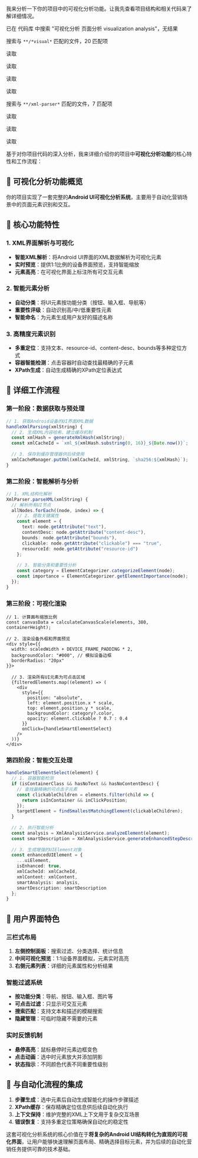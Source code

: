 我来分析一下你的项目中的可视化分析功能。让我先查看项目结构和相关代码来了解详细情况。 

已在 代码库 中搜索 "可视化分析 页面分析 visualization analysis"，无结果

搜索与 `**/*visual*` 匹配的文件，20 匹配项

读取 [](file:///d%3A/rust/active-projects/%E5%B0%8F%E7%BA%A2%E4%B9%A6/employeeGUI/src/components/universal-ui/views/visual-view/index.tsx)

读取 [](file:///d%3A/rust/active-projects/%E5%B0%8F%E7%BA%A2%E4%B9%A6/employeeGUI/src/components/universal-ui/views/visual-view/VisualPageAnalyzerContent.tsx)

读取 [](file:///d%3A/rust/active-projects/%E5%B0%8F%E7%BA%A2%E4%B9%A6/employeeGUI/src/components/universal-ui/views/visual-view/VisualPagePreview.tsx)

读取 [](file:///d%3A/rust/active-projects/%E5%B0%8F%E7%BA%A2%E4%B9%A6/employeeGUI/src/components/universal-ui/views/visual-view/VisualViewUtils.ts)

搜索与 `**/xml-parser*` 匹配的文件，7 匹配项

读取 [](file:///d%3A/rust/active-projects/%E5%B0%8F%E7%BA%A2%E4%B9%A6/employeeGUI/src/components/universal-ui/xml-parser/index.ts)

读取 [](file:///d%3A/rust/active-projects/%E5%B0%8F%E7%BA%A2%E4%B9%A6/employeeGUI/src/components/universal-ui/xml-parser/XmlParser.ts)

读取 [](file:///d%3A/rust/active-projects/%E5%B0%8F%E7%BA%A2%E4%B9%A6/employeeGUI/src/components/universal-ui/xml-parser/types.ts)

基于对你项目代码的深入分析，我来详细介绍你的项目中**可视化分析功能**的核心特性和工作流程：

## 🎯 可视化分析功能概览

你的项目实现了一套完整的**Android UI可视化分析系统**，主要用于自动化营销场景中的页面元素识别和交互。

## 🔧 核心功能特性

### 1. **XML界面解析与可视化**
- **智能XML解析**：将Android UI界面的XML数据解析为可视化元素
- **实时预览**：提供1:1比例的设备界面预览，支持智能缩放
- **元素高亮**：在可视化界面上标注所有可交互元素

### 2. **智能元素分析**
- **自动分类**：将UI元素按功能分类（按钮、输入框、导航等）
- **重要性评级**：自动识别高/中/低重要性元素
- **智能命名**：为元素生成用户友好的描述名称

### 3. **高精度元素识别**
- **多重定位**：支持文本、resource-id、content-desc、bounds等多种定位方式
- **容器智能检测**：点击容器时自动查找最精确的子元素
- **XPath生成**：自动生成精确的XPath定位表达式

## 🔄 详细工作流程

### **第一阶段：数据获取与预处理**
```typescript
// 1. 获取Android设备的UI界面XML数据
handleXmlParsing(xmlString) {
  // 2. 生成XML内容哈希，建立缓存机制
  const xmlHash = generateXmlHash(xmlString);
  const xmlCacheId = `xml_${xmlHash.substring(0, 16)}_${Date.now()}`;
  
  // 3. 保存到缓存管理器供后续使用
  xmlCacheManager.putXml(xmlCacheId, xmlString, `sha256:${xmlHash}`);
}
```

### **第二阶段：智能解析与分析**
```typescript
// 1. XML结构化解析
XmlParser.parseXML(xmlString) {
  // 解析所有UI节点
  allNodes.forEach((node, index) => {
    // 2. 提取关键属性
    const element = {
      text: node.getAttribute("text"),
      contentDesc: node.getAttribute("content-desc"),
      bounds: node.getAttribute("bounds"), 
      clickable: node.getAttribute("clickable") === "true",
      resourceId: node.getAttribute("resource-id")
    };
    
    // 3. 智能分类和重要性分析
    const category = ElementCategorizer.categorizeElement(node);
    const importance = ElementCategorizer.getElementImportance(node);
  });
}
```

### **第三阶段：可视化渲染**
```tsx
// 1. 计算画布缩放比例
const canvasData = calculateCanvasScale(elements, 380, containerHeight);

// 2. 渲染设备外框和界面预览
<div style={{ 
  width: scaledWidth + DEVICE_FRAME_PADDING * 2,
  backgroundColor: "#000", // 模拟设备边框
  borderRadius: "20px"
}}>
  
  // 3. 渲染所有UI元素为可点击区域
  {filteredElements.map((element) => (
    <div
      style={{
        position: "absolute",
        left: element.position.x * scale,
        top: element.position.y * scale,
        backgroundColor: category?.color,
        opacity: element.clickable ? 0.7 : 0.4
      }}
      onClick={handleSmartElementSelect}
    />
  ))}
</div>
```

### **第四阶段：智能交互处理**
```typescript
handleSmartElementSelect(element) {
  // 1. 容器智能检测
  if (isContainerClass && hasNoText && hasNoContentDesc) {
    // 查找最精确的可点击子元素
    const clickableChildren = elements.filter(child => {
      return isInContainer && inClickPosition;
    });
    targetElement = findSmallestMatchingElement(clickableChildren);
  }
  
  // 2. 执行智能分析
  const analysis = XmlAnalysisService.analyzeElement(element);
  const smartDescription = XmlAnalysisService.generateEnhancedStepDescription(analysis);
  
  // 3. 生成增强的UIElement对象
  const enhancedUIElement = {
    ...uiElement,
    isEnhanced: true,
    xmlCacheId: xmlCacheId,
    xmlContent: xmlContent,
    smartAnalysis: analysis,
    smartDescription: smartDescription
  };
}
```

## 🎨 用户界面特色

### **三栏式布局**
1. **左侧控制面板**：搜索过滤、分类选择、统计信息
2. **中间可视化预览**：1:1设备界面模拟，元素实时高亮
3. **右侧元素列表**：详细的元素属性和分析结果

### **智能过滤系统**
- **按功能分类**：导航、按钮、输入框、图片等
- **可点击过滤**：只显示可交互元素
- **搜索匹配**：支持文本和描述的模糊搜索
- **隐藏管理**：可临时隐藏不需要的元素

### **实时反馈机制**
- **悬停高亮**：鼠标悬停时元素边框变色
- **点击动画**：选中时元素放大并添加阴影
- **状态指示**：不同颜色代表不同重要性级别

## 🔗 与自动化流程的集成

1. **步骤生成**：选中元素后自动生成智能化的操作步骤描述
2. **XPath缓存**：保存精确定位信息供后续自动化执行
3. **上下文保持**：维护完整的XML上下文用于复杂交互场景
4. **错误恢复**：支持多重定位策略确保自动化的稳定性

这套可视化分析系统的核心价值在于**将复杂的Android UI结构转化为直观的可视化界面**，让用户能够快速理解页面布局、精确选择目标元素，并为后续的自动化营销任务提供可靠的技术基础。